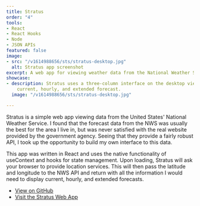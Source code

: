 ```yaml
---
title: Stratus
order: "4"
tools:
- React
- React Hooks
- Node
- JSON APIs
featured: false
image:
- src: "/v1614988656/sts/stratus-desktop.jpg"
  alt: Stratus app screenshot
excerpt: A web app for viewing weather data from the National Weather Service
showcase:
- description: Stratus uses a three-column interface on the desktop view to present
    current, hourly, and extended forecast.
  image: "/v1614988656/sts/stratus-desktop.jpg"

---
```

Stratus is a simple web app viewing data from the United States' National Weather Service. I found that the forecast data from the NWS was usually the best for the area I live in, but was never satisfied with the real website provided by the government agency. Seeing that they provide a fairly robust API, I took up the opportunity to build my own interface to this data.

This app was written in React and uses the native functionality of useContext and hooks for state management. Upon loading, Stratus will ask your browser to provide location services. This will then pass the latitude and longitude to the NWS API and return with all the information I would need to display current, hourly, and extended forecasts.

* [View on GitHub](https://github.com/sts24/stratus-react)
* [Visit the Stratus Web App](https://stratusapp.netlify.app/)